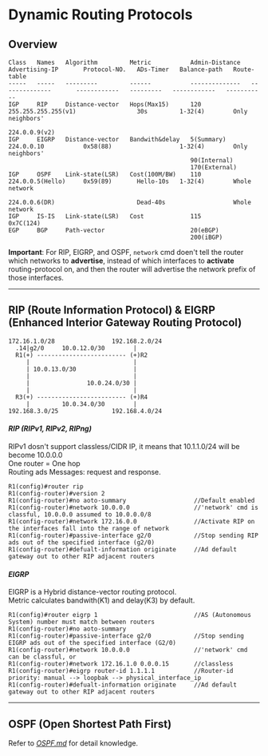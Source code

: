 # Dynamic Routing Protocols
## Overview
```
Class   Names   Algorithm         Metric           Admin-Distance   Advertising-IP       Protocol-NO.   ADs-Timer   Balance-path   Route-table
-----   -----   ---------         ------           --------------   --------------       ------------   ---------   ------------   -----------
IGP     RIP     Distance-vector   Hops(Max15)      120              255.255.255.255(v1)                 30s         1-32(4)        Only neighbors'
                                                                    224.0.0.9(v2)        
IGP     EIGRP   Distance-vector   Bandwith&delay   5(Summary)       224.0.0.10           0x58(88)                   1-32(4)        Only neighbors'
                                                   90(Internal)
                                                   170(External)
IGP     OSPF    Link-state(LSR)   Cost(100M/BW)    110              224.0.0.5(Hello)     0x59(89)       Hello-10s   1-32(4)        Whole network
                                                                    224.0.0.6(DR)                       Dead-40s                   Whole network
IGP     IS-IS   Link-state(LSR)   Cost             115                                   0x7C(124)
EGP     BGP     Path-vector                        20(eBGP)
                                                   200(iBGP)
```
**Important**: For RIP, EIGRP, and OSPF, `network` cmd doen't tell the router which networks to **advertise**, instead of which interfaces to **activate** routing-protocol on, and then the router will advertise the network prefix of those interfaces.
*****
## RIP (Route Information Protocol) & EIGRP (Enhanced Interior Gateway Routing Protocol)
```
172.16.1.0/28                192.168.2.0/24
  .14|g2/0     10.0.12.0/30        |       
  R1(+) ------------------------- (+)R2    
     |                             |       
     | 10.0.13.0/30                |       
     |                             |       
     |                10.0.24.0/30 |       
     |                             |       
  R3(+) ------------------------- (+)R4    
     |         10.0.34.0/30        |       
192.168.3.0/25               192.168.4.0/24
```
#### _RIP (RIPv1, RIPv2, RIPng)_
RIPv1 dosn't support classless/CIDR IP, it means that 10.1.1.0/24 will be become 10.0.0.0  
One router = One hop  
Routing ads Messages: request and response.
```
R1(config)#router rip 
R1(config-router)#version 2
R1(config-router)#no aoto-summary                   //Default enabled
R1(config-router)#network 10.0.0.0                  //'network' cmd is classful, 10.0.0.0 assumed to 10.0.0.0/8
R1(config-router)#network 172.16.0.0                //Activate RIP on the interfaces fall into the range of network
R1(config-router)#passive-interface g2/0            //Stop sending RIP ads out of the specified interface (g2/0)
R1(config-router)#defualt-information originate     //Ad default gateway out to other RIP adjacent routers
```
#### _EIGRP_
EIGRP is a Hybrid distance-vector routing protocol.  
Metric calculates bandwith(K1) and delay(K3) by default.
```
R1(config)#router eigrp 1                           //AS (Autonomous System) number must match between routers
R1(config-router)#no aoto-summary
R1(config-router)#passive-interface g2/0            //Stop sending EIGRP ads out of the specified interface (G2/0)
R1(config-router)#network 10.0.0.0                  //'network' cmd can be classful, or
R1(config-router)#network 172.16.1.0 0.0.0.15       //classless
R1(config-router)#eigrp router-id 1.1.1.1           //Router-id priority: manual --> loopbak --> physical_interface_ip
R1(config-router)#defualt-information originate     //Ad default gateway out to other RIP adjacent routers
```
*******
## OSPF (Open Shortest Path First)
Refer to [_OSPF.md_](https://github.com/jibingl/CCNA/edit/main/OSPF.md) for detail knowledge.
